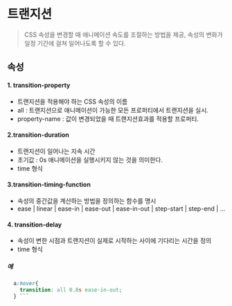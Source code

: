 # 트랜지션
> CSS 속성을 변경할 때 애니메이션 속도를 조절하는 방법을 제공, 속성의 변화가 일정 기간에 걸쳐 일어나도록 할 수 있다.

## 속성
#### 1. transition-property
  + 트랜지션을 적용해야 하는 CSS 속성의 이름
  + all : 트랜지션으로 애니메이션이 가능한 모든 프로퍼티에서 트랜지션을 실시.
  + property-name : 값이 변경되었을 때 트랜지션효과를 적용할 프로퍼티.

#### 2.transition-duration
 + 트랜지션이 일어나는 지속 시간
 + 초기값 : 0s 애니메이션을 실행시키지 않는 것을 의미한다.
 + time 형식

#### 3.transition-timing-function
  + 속성의 중간값을 계산하는 방법을 정의하는 함수를 명시
  + ease | linear | ease-in | ease-out | ease-in-out | step-start | step-end | ...

#### 4. transition-delay
  + 속성이 변한 시점과 트랜지션이 실제로 시작하는 사이에 기다리는 시간을 정의
  + time 형식

##### 예
``` CSS
  a:hover{
    transition: all 0.8s ease-in-out;
  } ```

